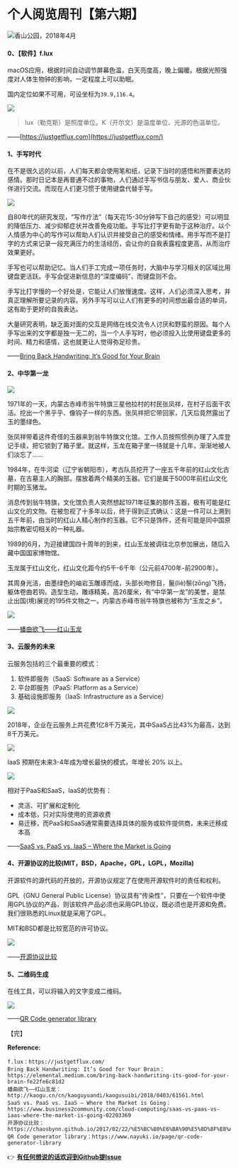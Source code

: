 # 个人阅览周刊【第六期】

![香山公园，2018年4月](https://i.loli.net/2019/11/17/q1clfhUIzdjmEP3.jpg)

#### 0、【软件】f.lux

macOS应用，根据时间自动调节屏幕色温，白天亮度高，晚上偏暖。根据光照强度对人体生物钟的影响，一定程度上可以助眠。

国内定位如果不可用，可设坐标为`39.9,116.4`。

![](https://i.loli.net/2019/11/19/w7WOMj3JqLkgBvt.png)

> lux（勒克斯）是照度单位。K（开尔文）是温度单位、光源的色温单位。

——[https://justgetflux.com](https://justgetflux.com/)

#### 1、手写时代

在不是很久远的以前，人们每天都会使用笔和纸，记录下当时的感悟和所要表达的感情。那时日记本是再普通不过的事物，人们通过手写书信与朋友、爱人、商业伙伴进行交流。而现在人们更习惯于使用键盘代替手写。

![](https://i.loli.net/2019/11/15/agf9zNoWJ4D7ycC.jpg)

自80年代的研究发现，“写作疗法”（每天花15-30分钟写下自己的感受）可以明显的降低压力、减少抑郁症状并改善免疫功能。手写比打字更有助于这种治疗。以个人情感为中心的写作可以帮助人们认识并接受自己的感受和情绪。用手写而不是打字的方式来记录一段充满压力的生活经历，会让你的自我表露程度更高，从而治疗效果更好。

手写也可以帮助记忆。当人们手工完成一项任务时，大脑中与学习相关的区域比用键盘更活跃。手写会促进新信息的“深度编码”，而键盘则不会。

手写比打字慢的一个好处是，它能让人们放慢速度。这样，人们必须深入思考，并真正理解所要记录的内容。另外手写可以让人们有更多的时间想出最合适的单词，这有助于更好的自我表达。

大量研究表明，缺乏面对面的交互是网络在线交流令人讨厌和野蛮的原因。每个人手写出来的文字都是独一无二的，当一个人手写时，他必须投入比使用键盘更多的时间、精力和感情，这也就更让人觉得弥足珍贵。

——[Bring Back Handwriting: It’s Good for Your Brain](https://elemental.medium.com/bring-back-handwriting-its-good-for-your-brain-fe22fe6c81d2)

#### 2、中华第一龙

![](https://i.loli.net/2019/11/17/qjyacblAnV2wCIm.png)

1971年的一天，内蒙古赤峰市翁牛特旗三星他拉村的村民张凤祥，在村子后面干农活。挖出一个黑乎乎、像钩子一样的东西。张凤祥把它带回家，几天后竟然露出了玉的墨绿色。

张凤祥带着这件奇怪的玉器来到翁牛特旗文化馆。工作人员按照惯例办理了入库登记手续，把它锁到了箱子里。就这样，玉龙在箱子里一待就是十几年，渐渐地被人们淡忘了……

1984年，在牛河梁（辽宁省朝阳市），考古队员挖开了一座五千年前的红山文化古墓，在古墓主人的胸部，摆放着两个精美的玉器。它们是属于5000年前红山文化时期的玉猪龙。

消息传到翁牛特旗，文化馆负责人突然想起1971年征集的那件玉器，极有可能是红山文化的文物。在被忽视了十多年以后，终于得到正式确认：这是一件可以上溯到五千年前，由当时的红山人精心制作的玉器。它不只是饰件，还有可能是同中国原始宗教密切相关的一种礼器。

1989的6月，为迎接建国四十周年的到来，红山玉龙被调往北京参加展出，随后入藏中国国家博物馆。

玉龙属于红山文化，红山文化距今约5千-6千年（公元前4700年-前2900年）。

其周身光洁，由墨绿色的岫岩玉雕琢而成，头部长吻修目，鬣(liè)鬃(zōng)飞扬，躯体卷曲若钩。造型生动，雕琢精美，高26厘米，有“中华第一龙”的美誉，是禁止出国(境)展览的195件文物之一。内蒙古赤峰市翁牛特旗也被称为“玉龙之乡”。

![](https://i.loli.net/2019/11/17/BNq9fgp8zMlJjHG.jpg)

——[蟠曲欲飞——红山玉龙](http://kaogu.cn/cn/kaoguyuandi/kaogusuibi/2018/0403/61561.html)

#### 3、云服务的未来

云服务包括的三个最重要的模式：
1. 软件即服务（SaaS: Software as a Service）
2. 平台即服务（PaaS: Platform as a Service）
3. 基础设施即服务（IaaS: Infrastructure as a Service）

![](https://i.loli.net/2019/11/12/WMdXQkYNsn5fHjR.jpg)

2018年，企业在云服务上共花费1亿8千万美元，其中SaaS占比43%为最高，达到8千万美元。

![](https://i.loli.net/2019/11/12/bxedLRf67V2GCwB.png)

IaaS 预期在未来3-4年成为增长最快的模式，年增长 20% 以上。

![](https://i.loli.net/2019/11/12/rJ7NgySYH9MQbxB.png)

相对于PaaS和SaaS，IaaS的优势有：
* 灵活、可扩展和定制化
* 成本低，只对实际使用的资源收费
* 易迁移，而PaaS和SaaS通常需要选择具体的服务或软件提供商，未来迁移成本高

——[SaaS vs. PaaS vs. IaaS – Where the Market is Going](https://www.business2community.com/cloud-computing/saas-vs-paas-vs-iaas-where-the-market-is-going-02203369)

#### 4、开源协议的比较(MIT，BSD，Apache，GPL，LGPL，Mozilla)

开源软件的源代码的开放的，开源协议规定了在使用开源软件时的责任和权利。

GPL（GNU General Public License）协议具有”传染性”，只要在一个软件中使用GPL协议的产品，则该软件产品必须也采用GPL协议，既必须也是开源和免费。我们很熟悉的Linux就是采用了GPL。

MIT和BSD都是比较宽范的许可协议。

![](https://i.loli.net/2019/11/12/JwuVP3IijoBO5fA.png)

——[开源协议比较](https://chaosbynn.github.io/2017/02/22/%E5%BC%80%E6%BA%90%E5%8D%8F%E8%AE%AE%E6%AF%94%E8%BE%83/)

#### 5、二维码生成

在线工具，可以将输入的文字变成二维码。

![](https://i.loli.net/2019/11/15/bL5ywl3av4xDpGY.png)

——[QR Code generator library](https://www.nayuki.io/page/qr-code-generator-library)

【完】

**Reference:**
```
f.lux：https://justgetflux.com/
Bring Back Handwriting: It’s Good for Your Brain：https://elemental.medium.com/bring-back-handwriting-its-good-for-your-brain-fe22fe6c81d2
蟠曲欲飞——红山玉龙：http://kaogu.cn/cn/kaoguyuandi/kaogusuibi/2018/0403/61561.html
SaaS vs. PaaS vs. IaaS – Where the Market is Going：https://www.business2community.com/cloud-computing/saas-vs-paas-vs-iaas-where-the-market-is-going-02203369
开源协议比较：https://chaosbynn.github.io/2017/02/22/%E5%BC%80%E6%BA%90%E5%8D%8F%E8%AE%AE%E6%AF%94%E8%BE%83/
QR Code generator library：https://www.nayuki.io/page/qr-code-generator-library
```

👉 [**有任何想说的话欢迎到Github提Issue**](https://github.com/AidySun/jiyue/issues)

